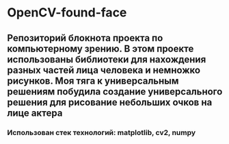 # OpenCV-found-face

## Репозиторий блокнота проекта по компьютерному зрению. В этом проекте использованы библиотеки для нахождения разных частей лица человека и немножко рисунков. Моя тяга к универсальным решениям побудила создание универсального решения для рисование небольших очков на лице актера

### Использован стек технологий: matplotlib, cv2, numpy
